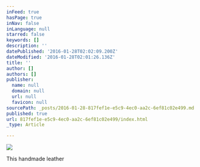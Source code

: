 ```yaml
---
inFeed: true
hasPage: true
inNav: false
inLanguage: null
starred: false
keywords: []
description: ''
datePublished: '2016-01-28T02:02:09.200Z'
dateModified: '2016-01-28T02:01:26.136Z'
title: ''
author: []
authors: []
publisher:
  name: null
  domain: null
  url: null
  favicon: null
sourcePath: _posts/2016-01-28-817fef1e-e5c9-4ec0-aa2c-6ef81c02e499.md
published: true
url: 817fef1e-e5c9-4ec0-aa2c-6ef81c02e499/index.html
_type: Article

---
```

![](https://the-grid-user-content.s3-us-west-2.amazonaws.com/012c9672-42b8-4b21-9c20-3ca628b07f45.jpg)

This handmade leather